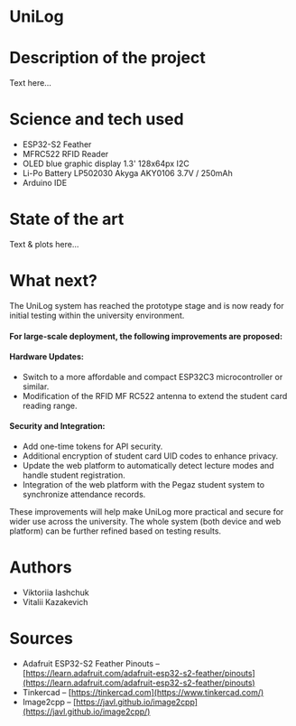 # UniLog

# Description of the project 
Text here... 

# Science and tech used 
- ESP32-S2 Feather
- MFRC522 RFID Reader
- OLED blue graphic display 1.3' 128x64px I2C
- Li-Po Battery LP502030 Akyga AKY0106 3.7V / 250mAh
- Arduino IDE

# State of the art 
Text & plots here... 

# What next?

The UniLog system has reached the prototype stage and is now ready for initial testing within the university environment.

#### For large-scale deployment, the following improvements are proposed:

#### Hardware Updates:
- Switch to a more affordable and compact ESP32C3 microcontroller or similar.
- Modification of the RFID MF RC522 antenna to extend the student card reading range.

#### Security and Integration:
- Add one-time tokens for API security.
- Additional encryption of student card UID codes to enhance privacy.
- Update the web platform to automatically detect lecture modes and handle student registration.
- Integration of the web platform with the Pegaz student system to synchronize attendance records.

These improvements will help make UniLog more practical and secure for wider use across the university. The whole system (both device and web platform) can be further refined based on testing results.

# Authors 
- Viktoriia Iashchuk
- Vitalii Kazakevich

# Sources 
- Adafruit ESP32-S2 Feather Pinouts – [https://learn.adafruit.com/adafruit-esp32-s2-feather/pinouts](https://learn.adafruit.com/adafruit-esp32-s2-feather/pinouts)
- Tinkercad – [https://tinkercad.com](https://www.tinkercad.com/)
- Image2cpp – [https://javl.github.io/image2cpp](https://javl.github.io/image2cpp/)
